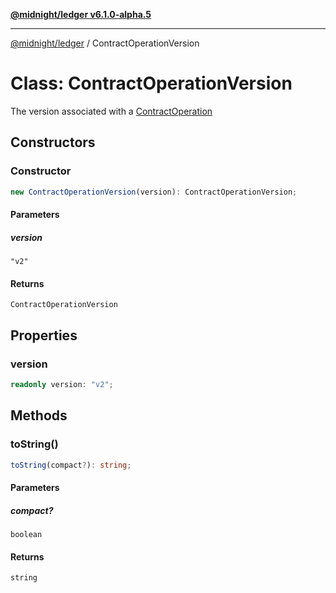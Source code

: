 [**@midnight/ledger v6.1.0-alpha.5**](../README.md)

***

[@midnight/ledger](../globals.md) / ContractOperationVersion

# Class: ContractOperationVersion

The version associated with a [ContractOperation](ContractOperation.md)

## Constructors

### Constructor

```ts
new ContractOperationVersion(version): ContractOperationVersion;
```

#### Parameters

##### version

`"v2"`

#### Returns

`ContractOperationVersion`

## Properties

### version

```ts
readonly version: "v2";
```

## Methods

### toString()

```ts
toString(compact?): string;
```

#### Parameters

##### compact?

`boolean`

#### Returns

`string`
